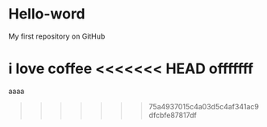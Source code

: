 # Hello-word
My first repository on GitHub

i love coffee
<<<<<<< HEAD
offfffff
=======

aaaa
>>>>>>> 75a4937015c4a03d5c4af341ac9dfcbfe87817df
